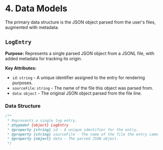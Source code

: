 # 4. Data Models

The primary data structure is the JSON object parsed from the user's files, augmented with metadata.

## `LogEntry`

**Purpose:** Represents a single parsed JSON object from a JSONL file, with added metadata for tracking its origin.

**Key Attributes:**
- `id`: `string` - A unique identifier assigned to the entry for rendering purposes.
- `sourceFile`: `string` - The name of the file this object was parsed from.
- `data`: `object` - The original JSON object parsed from the file line.

### Data Structure

```javascript
/**
 * Represents a single log entry.
 * @typedef {object} LogEntry
 * @property {string} id - A unique identifier for the entry.
 * @property {string} sourceFile - The name of the file the entry came from.
 * @property {object} data - The parsed JSON object.
 */
```
